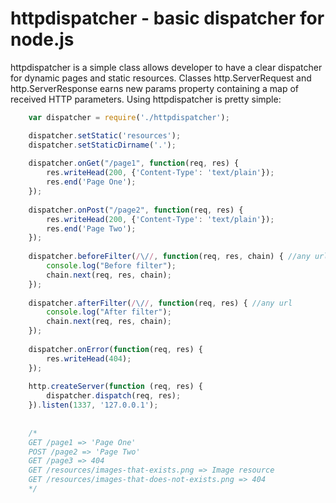 httpdispatcher - basic dispatcher for node.js
=======

httpdispatcher is a simple class allows developer to have a clear dispatcher for dynamic pages and static resources.
Classes http.ServerRequest and http.ServerResponse earns new params property containing a map of received HTTP parameters.
Using httpdispatcher is pretty simple:

```js
	var dispatcher = require('./httpdispatcher');

	dispatcher.setStatic('resources');
	dispatcher.setStaticDirname('.');
	
	dispatcher.onGet("/page1", function(req, res) {
		res.writeHead(200, {'Content-Type': 'text/plain'});
		res.end('Page One');
	});	
	
	dispatcher.onPost("/page2", function(req, res) {
		res.writeHead(200, {'Content-Type': 'text/plain'});
		res.end('Page Two');
	});
	
	dispatcher.beforeFilter(/\//, function(req, res, chain) { //any url
		console.log("Before filter");
		chain.next(req, res, chain);
	});
	
	dispatcher.afterFilter(/\//, function(req, res) { //any url
		console.log("After filter");
		chain.next(req, res, chain);
	});
	
	dispatcher.onError(function(req, res) {
		res.writeHead(404);
	});
	
	http.createServer(function (req, res) {
		dispatcher.dispatch(req, res);
	}).listen(1337, '127.0.0.1');
	
	
	/*
	GET /page1 => 'Page One'
	POST /page2 => 'Page Two'
	GET /page3 => 404
	GET /resources/images-that-exists.png => Image resource
	GET /resources/images-that-does-not-exists.png => 404
	*/
```	
